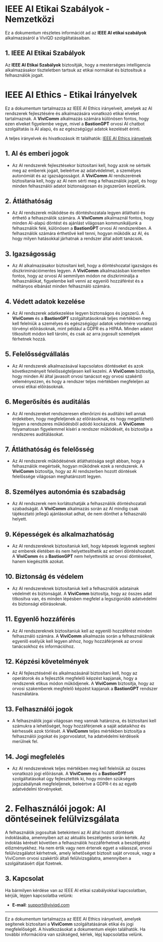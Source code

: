 # IEEE AI Etikai Szabályok - Nemzetközi

Ez a dokumentum részletes információt ad az **IEEE AI etikai szabályok** alkalmazásáról a ViviQD szolgáltatásaiban.

## 1. IEEE AI Etikai Szabályok

Az **IEEE AI Etikai Szabályok** biztosítják, hogy a mesterséges intelligencia alkalmazásakor tiszteletben tartsuk az etikai normákat és biztosítsuk a felhasználók jogait.

# IEEE AI Ethics - Etikai Irányelvek

Ez a dokumentum tartalmazza az IEEE AI Ethics irányelveit, amelyek az AI rendszerek fejlesztésére és alkalmazására vonatkozó etikai elveket tartalmaznak. A **ViviComm** alkalmazás számára különösen fontos, hogy ezen elveket figyelembe vegye, mivel a **BastionGPT** orvosi AI chatbot szolgáltatás is AI alapú, és az egészségügyi adatok kezelését érinti.

A teljes irányelvek és hivatkozások itt találhatók: [IEEE AI Ethics irányelvek](https://ethicsinaction.ieee.org/)

## 1. AI és emberi jogok
- Az AI rendszerek fejlesztésekor biztosítani kell, hogy azok ne sértsék meg az emberek jogait, beleértve az adatvédelmet, a személyes autonómiát és az igazságosságot. A **ViviComm** AI rendszerének biztosítania kell, hogy az AI nem sérti meg a felhasználók jogait, és hogy minden felhasználói adatot biztonságosan és jogszerűen kezelünk.

## 2. Átláthatóság
- Az AI rendszerek működése és döntéshozatala legyen átlátható és érthető a felhasználók számára. A **ViviComm** alkalmaznál fontos, hogy minden AI-alapú döntést és ajánlást világosan kommunikáljunk a felhasználók felé, különösen a **BastionGPT** orvosi AI rendszerében. A felhasználók számára érthetővé kell tenni, hogyan működik az AI, és hogy milyen hatásokkal járhatnak a rendszer által adott tanácsok.

## 3. Igazságosság
- Az AI alkalmazásakor biztosítani kell, hogy a döntéshozatal igazságos és diszkriminációmentes legyen. A **ViviComm** alkalmazásban kiemelten fontos, hogy az orvosi AI semmilyen módon ne diszkriminálja a felhasználókat, figyelembe kell venni az egyenlő hozzáférést és a méltányos elbánást minden felhasználó számára.

## 4. Védett adatok kezelése
- Az AI rendszerek adatkezelése legyen biztonságos és jogszerű. A **ViviComm** és a **BastionGPT** szolgáltatásoknak teljes mértékben meg kell felelniük a személyes és egészségügyi adatok védelmére vonatkozó törvényi előírásoknak, mint például a GDPR és a HIPAA. Minden adatot titkosított módon kell tárolni, és csak az arra jogosult személyek férhetnek hozzá.

## 5. Felelősségvállalás
- Az AI rendszerek alkalmazásával kapcsolatos döntéseket és azok következményeit felelősségteljesen kell kezelni. A **ViviComm** biztosítja, hogy minden AI által javasolt orvosi tanácsot egy orvosi szakértő véleményezzen, és hogy a rendszer teljes mértékben megfeleljen az orvosi etikai előírásoknak.

## 6. Megerősítés és auditálás
- Az AI rendszereket rendszeresen ellenőrizni és auditálni kell annak érdekében, hogy megfeleljenek az előírásoknak, és hogy megelőzhető legyen a rendszeres működésből adódó kockázatok. A **ViviComm** folyamatosan figyelemmel kíséri a rendszer működését, és biztosítja a rendszeres auditálásokat.

## 7. Átláthatóság és felelősség
- Az AI rendszerek működésének átláthatósága segít abban, hogy a felhasználók megértsék, hogyan működnek ezek a rendszerek. A **ViviComm** biztosítja, hogy az AI rendszerben hozott döntések felelőssége világosan meghatározott legyen.

## 8. Személyes autonómia és szabadság
- Az AI rendszerek nem korlátozhatják a felhasználók döntéshozatali szabadságát. A **ViviComm** alkalmazás során az AI mindig csak tájékoztató jellegű ajánlásokat adhat, de nem dönthet a felhasználó helyett.

## 9. Képességek és alkalmazhatóság
- Az AI rendszereknek biztosítaniuk kell, hogy képesek legyenek segíteni az emberek életében és nem helyettesíthetik az emberi döntéshozatalt. A **ViviComm** és a **BastionGPT** nem helyettesítik az orvosi döntéseket, hanem kiegészítik azokat.

## 10. Biztonság és védelem
- Az AI rendszereknek biztosítaniuk kell a felhasználók adatainak védelmét és biztonságát. A **ViviComm** biztosítja, hogy az összes adat titkosítva van, és minden lépésben megfelel a legszigorúbb adatvédelmi és biztonsági előírásoknak.

## 11. Egyenlő hozzáférés
- Az AI rendszereknek biztosítaniuk kell az egyenlő hozzáférést minden felhasználó számára. A **ViviComm** alkalmazás során a felhasználóknak egyenlő esélyük kell legyen ahhoz, hogy hozzáférjenek az orvosi tanácsokhoz és információhoz.

## 12. Képzési követelmények
- Az AI fejlesztésénél és alkalmazásánál biztosítani kell, hogy az operátorok és a fejlesztők megfelelő képzést kapjanak, hogy a rendszerek etikus módon működjenek. A **ViviComm** biztosítja, hogy az orvosi szakemberek megfelelő képzést kapjanak a **BastionGPT** rendszer használatára.

## 13. Felhasználói jogok
- A felhasználók jogai világosan meg vannak határozva, és biztosítani kell számukra a lehetőséget, hogy hozzáférjenek a saját adataikhoz és kérhessék azok törlését. A **ViviComm** teljes mértékben biztosítja a felhasználói jogokat és jogorvoslatot, ha adatvédelmi kérdéseik merülnek fel.

## 14. Jogi megfelelés
- Az AI rendszereknek teljes mértékben meg kell felelniük az összes vonatkozó jogi előírásnak. A **ViviComm** és a **BastionGPT** szolgáltatásokat úgy fejlesztették ki, hogy minden szükséges jogszabálynak megfeleljenek, beleértve a GDPR-t és az egyéb adatvédelmi törvényeket.

# 2. Felhasználói jogok: AI döntéseinek felülvizsgálata

A felhasználók jogosultak betekinteni az AI által hozott döntések indoklásába, amennyiben azt az aktuális beszélgetés során kérték. Az indoklás kérését követően a felhasználók hozzáférhetnek a beszélgetési előzményekhez. Ha nem értik vagy nem értenek egyet a válasszal, orvosi felülvizsgálatot kérhetnek, amely lehetőséget biztosít saját orvosuk, vagy a ViviComm orvosi szakértői általi felülvizsgálatra, amennyiben a szolgáltatásért díjat fizetnek.

## 3. Kapcsolat

Ha bármilyen kérdése van az IEEE AI etikai szabályokkal kapcsolatban, kérjük, lépjen kapcsolatba velünk:
- **E-mail**: [support@viviqd.com](mailto:support@viviqd.com)

---

Ez a dokumentum tartalmazza az IEEE AI Ethics irányelveit, amelyek segítenek biztosítani a **ViviComm** szolgáltatásának etikai és jogi megfelelőségét. A hivatkozásokat a dokumentum elején találhatók. Ha további információra van szükséged, kérlek, lépj kapcsolatba velünk.
